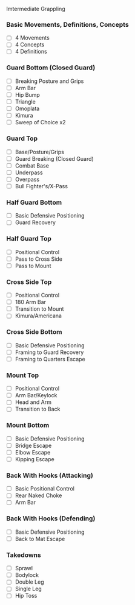 Imtermediate Grappling

### Basic Movements, Definitions, Concepts
- [ ] 4 Movements
- [ ] 4 Concepts
- [ ] 4 Definitions

### Guard Bottom (Closed Guard)
- [ ] Breaking Posture and Grips
- [ ] Arm Bar
- [ ] Hip Bump
- [ ] Triangle
- [ ] Omoplata
- [ ] Kimura
- [ ] Sweep of Choice x2
      
### Guard Top
- [ ] Base/Posture/Grips
- [ ] Guard Breaking (Closed Guard)
- [ ] Combat Base
- [ ] Underpass
- [ ] Overpass
- [ ] Bull Fighter's/X-Pass

### Half Guard Bottom
- [ ] Basic Defensive Positioning
- [ ] Guard Recovery

### Half Guard Top
- [ ] Positional Control
- [ ] Pass to Cross Side
- [ ] Pass to Mount

### Cross Side Top
- [ ] Positional Control
- [ ] 180 Arm Bar
- [ ] Transition to Mount
- [ ] Kimura/Americana

### Cross Side Bottom
- [ ] Basic Defensive Positioning
- [ ] Framing to Guard Recovery
- [ ] Framing to Quarters Escape

### Mount Top
- [ ] Positional Control
- [ ] Arm Bar/Keylock
- [ ] Head and Arm
- [ ] Transition to Back

### Mount Bottom
- [ ] Basic Defensive Positioning
- [ ] Bridge Escape
- [ ] Elbow Escape
- [ ] Kipping Escape

### Back With Hooks (Attacking)
- [ ] Basic Positional Control
- [ ] Rear Naked Choke
- [ ] Arm Bar

### Back With Hooks (Defending)
- [ ] Basic Defensive Positioning
- [ ] Back to Mat Escape

### Takedowns
- [ ] Sprawl
- [ ] Bodylock
- [ ] Double Leg
- [ ] Single Leg
- [ ] Hip Toss
